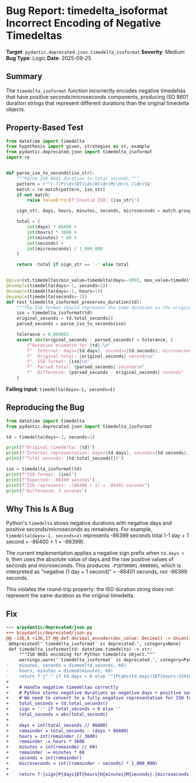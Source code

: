 # Bug Report: timedelta_isoformat Incorrect Encoding of Negative Timedeltas

**Target**: `pydantic.deprecated.json.timedelta_isoformat`
**Severity**: Medium
**Bug Type**: Logic
**Date**: 2025-09-25

## Summary

The `timedelta_isoformat` function incorrectly encodes negative timedeltas that have positive seconds/microseconds components, producing ISO 8601 duration strings that represent different durations than the original timedelta objects.

## Property-Based Test

```python
from datetime import timedelta
from hypothesis import given, strategies as st, example
from pydantic.deprecated.json import timedelta_isoformat
import re


def parse_iso_to_seconds(iso_str):
    """Parse ISO 8601 duration to total seconds."""
    pattern = r'^(-?)P(\d+)DT(\d+)H(\d+)M(\d+)\.(\d+)S$'
    match = re.match(pattern, iso_str)
    if not match:
        raise ValueError(f"Invalid ISO: {iso_str}")

    sign_str, days, hours, minutes, seconds, microseconds = match.groups()

    total = (
        int(days) * 86400 +
        int(hours) * 3600 +
        int(minutes) * 60 +
        int(seconds) +
        int(microseconds) / 1_000_000
    )

    return -total if sign_str == '-' else total


@given(st.timedeltas(min_value=timedelta(days=-999), max_value=timedelta(days=999)))
@example(timedelta(days=-1, seconds=1))
@example(timedelta(days=-1, hours=1))
@example(timedelta(seconds=-1))
def test_timedelta_isoformat_preserves_duration(td):
    """The ISO format should represent the same duration as the original timedelta."""
    iso = timedelta_isoformat(td)
    original_seconds = td.total_seconds()
    parsed_seconds = parse_iso_to_seconds(iso)

    tolerance = 0.000001
    assert abs(original_seconds - parsed_seconds) < tolerance, (
        f"Duration mismatch for {td}:\n"
        f"  Internal: days={td.days}, seconds={td.seconds}, microseconds={td.microseconds}\n"
        f"  Original total: {original_seconds} seconds\n"
        f"  ISO format: {iso}\n"
        f"  Parsed total: {parsed_seconds} seconds\n"
        f"  Difference: {parsed_seconds - original_seconds} seconds"
    )
```

**Failing input**: `timedelta(days=-1, seconds=1)`

## Reproducing the Bug

```python
from datetime import timedelta
from pydantic.deprecated.json import timedelta_isoformat

td = timedelta(days=-1, seconds=1)

print(f"Original timedelta: {td}")
print(f"Internal representation: days={td.days}, seconds={td.seconds}, microseconds={td.microseconds}")
print(f"Total seconds: {td.total_seconds()}")

iso = timedelta_isoformat(td)
print(f"ISO format: {iso}")
print(f"Expected: -86399 seconds")
print(f"ISO represents: -(86400 + 1) = -86401 seconds")
print(f"Difference: 2 seconds")
```

## Why This Is A Bug

Python's `timedelta` stores negative durations with negative days and positive seconds/microseconds as remainders. For example, `timedelta(days=-1, seconds=1)` represents -86399 seconds total (-1 day + 1 second = -86400 + 1 = -86399).

The current implementation applies a negative sign prefix when `td.days < 0`, then uses the absolute value of days and the raw positive values of seconds and microseconds. This produces `-P1DT0H0M1.000000S`, which is interpreted as "negative (1 day + 1 second)" = -86401 seconds, not -86399 seconds.

This violates the round-trip property: the ISO duration string does not represent the same duration as the original timedelta.

## Fix

```diff
--- a/pydantic/deprecated/json.py
+++ b/pydantic/deprecated/json.py
@@ -136,6 +136,17 @@ def decimal_encoder(dec_value: Decimal) -> Union[int, float]:
 @deprecated('`timedelta_isoformat` is deprecated.', category=None)
 def timedelta_isoformat(td: datetime.timedelta) -> str:
     """ISO 8601 encoding for Python timedelta object."""
     warnings.warn('`timedelta_isoformat` is deprecated.', category=PydanticDeprecatedSince20, stacklevel=2)
-    minutes, seconds = divmod(td.seconds, 60)
-    hours, minutes = divmod(minutes, 60)
-    return f'{"-" if td.days < 0 else ""}P{abs(td.days)}DT{hours:d}H{minutes:d}M{seconds:d}.{td.microseconds:06d}S'
+
+    # Handle negative timedeltas correctly
+    # Python stores negative durations as negative days + positive seconds/microseconds
+    # We need to convert to a fully negative representation for ISO format
+    total_seconds = td.total_seconds()
+    sign = '-' if total_seconds < 0 else ''
+    total_seconds = abs(total_seconds)
+
+    days = int(total_seconds // 86400)
+    remainder = total_seconds - (days * 86400)
+    hours = int(remainder // 3600)
+    remainder -= hours * 3600
+    minutes = int(remainder // 60)
+    remainder -= minutes * 60
+    seconds = int(remainder)
+    microseconds = int((remainder - seconds) * 1_000_000)
+
+    return f'{sign}P{days}DT{hours}H{minutes}M{seconds}.{microseconds:06d}S'
```